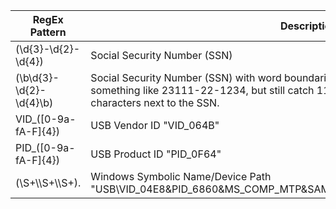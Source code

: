 | RegEx Pattern | Description
| ----- | ----- |
| (\d{3}-\d{2}-\d{4}) | Social Security Number (SSN)
| (\b\d{3}-\d{2}-\d{4}\b) | Social Security Number (SSN) with word boundaries. Has less false-positives. Will filter out something like 23111-22-1234, but still catch 111-22-1234 as long as there are no other characters next to the SSN.
| VID_([0-9a-fA-F]{4}) | USB Vendor ID "VID_064B"
| PID_([0-9a-fA-F]{4}) | USB Product ID "PID_0F64"
| (\S+\\\S+\\\S+). | Windows Symbolic Name/Device Path "USB\VID_04E8&PID_6860&MS_COMP_MTP&SAMSUNG_ANDROID\6&1DEB1FB4&0&0000"
